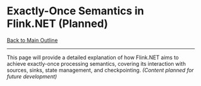 # Exactly-Once Semantics in Flink.NET (Planned)

[Back to Main Outline](./Wiki-Structure-Outline.md)

---

This page will provide a detailed explanation of how Flink.NET aims to achieve exactly-once processing semantics, covering its interaction with sources, sinks, state management, and checkpointing.
*(Content planned for future development)*
